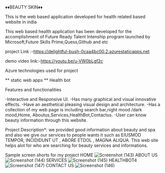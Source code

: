 ♦♦BEAUTY SKIN♦♦

This is the web based application developed for health related based website in india


This web based health application has been developed for the accomplishment of Future Ready Talent
Intenship program launched by Microsoft,Future Skills Prime,Quess,Github and etc

project Link :-https://delightful-bush-0caa4bc00.2.azurestaticapps.net

demo video link:-https://youtu.be/u-VW0bLgf2c


Azure technologies used for project

  ** static web apps
  ** Health bot
  
 Features and functionalities
 
  -Interactive and Responsive UI.
  -Has many graphical and visual innovative effects.
  -Have an aesthetical pleasing visual design and architecture.
  -Has a collection of my web page is including search bar,night mood /dark mood,Home,
   Aboutus,Services,HealthBot,Contactus.
  -User can know beauty information through this website.
  
  Project Description*:
    we provided good information about beauty and spa and also we give our services to people wants it such as EIUSMOD TEMPOR, INCIDIDUNT UT , ABORE ETDOL , MAGNA ALIQUA. This web site helps alot for who are searching for beauty services and informations.

Sample screen shorts for  my project
HOME
![Screenshot (143)](https://user-images.githubusercontent.com/119582244/216801825-0179059b-5c4a-48b9-8a67-9d0c4c7be7ef.png)
ABOUT US
![Screenshot (144)](https://user-images.githubusercontent.com/119582244/216801831-d2f02b9b-1be2-4227-8dce-3b09eb1edf15.png)
SERVICES
![Screenshot (145)](https://user-images.githubusercontent.com/119582244/216801836-e61c7680-8e9a-44c5-8ee2-57be856e7713.png)
HEALTHBOT4
![Screenshot (147)](https://user-images.githubusercontent.com/119582244/216801844-a782f7ea-bbd1-43f1-bb53-3e7fcf539516.png)
CONTACT US
![Screenshot (146)](https://user-images.githubusercontent.com/119582244/216801840-7ffb2869-cc83-4446-a7bb-3326fa3e9199.png)

